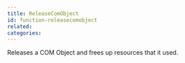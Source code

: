 ```yaml
---
title: ReleaseComObject
id: function-releasecomobject
related:
categories:
---
```


Releases a COM Object and frees up resources that it used.